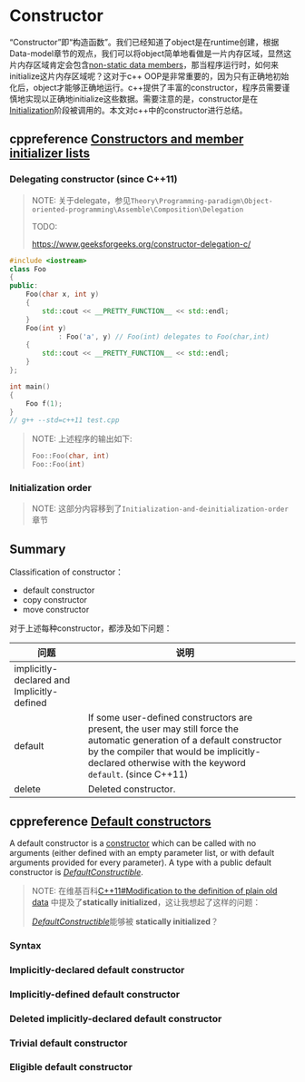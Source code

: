 # Constructor

“Constructor”即“构造函数”。我们已经知道了object是在runtime创建，根据Data-model章节的观点，我们可以将object简单地看做是一片内存区域，显然这片内存区域肯定会包含[non-static data members](https://en.cppreference.com/w/cpp/language/data_members)，那当程序运行时，如何来initialize这片内存区域呢？这对于c++ OOP是非常重要的，因为只有正确地初始化后，object才能够正确地运行。c++提供了丰富的constructor，程序员需要谨慎地实现以正确地initialize这些数据。需要注意的是，constructor是在[Initialization](https://en.cppreference.com/w/cpp/language/initialization)阶段被调用的。本文对c++中的constructor进行总结。



## cppreference [Constructors and member initializer lists](https://en.cppreference.com/w/cpp/language/initializer_list)



### Delegating constructor (since C++11)

> NOTE: 关于delegate，参见`Theory\Programming-paradigm\Object-oriented-programming\Assemble\Composition\Delegation`
>
> TODO:
>
> https://www.geeksforgeeks.org/constructor-delegation-c/

```c++
#include <iostream>
class Foo
{
public:
	Foo(char x, int y)
	{
		std::cout << __PRETTY_FUNCTION__ << std::endl;
	}
	Foo(int y)
			: Foo('a', y) // Foo(int) delegates to Foo(char,int)
	{
		std::cout << __PRETTY_FUNCTION__ << std::endl;
	}
};

int main()
{
	Foo f(1);
}
// g++ --std=c++11 test.cpp

```

> NOTE: 上述程序的输出如下:
>
> ```c++
> Foo::Foo(char, int)
> Foo::Foo(int)
> ```



### Initialization order

> NOTE: 这部分内容移到了`Initialization-and-deinitialization-order`章节

## Summary

Classification of constructor：

- default constructor
- copy constructor
- move constructor

对于上述每种constructor，都涉及如下问题：

| 问题                                       | 说明                                                         |      |
| ------------------------------------------ | ------------------------------------------------------------ | ---- |
| implicitly-declared and Implicitly-defined |                                                              |      |
| default                                    | If some user-defined constructors are present, the user may still force the automatic generation of a default constructor by the compiler that would be implicitly-declared otherwise with the keyword `default`. (since C++11) |      |
| delete                                     | Deleted constructor.                                         |      |



## cppreference [Default constructors](https://en.cppreference.com/w/cpp/language/default_constructor)

A default constructor is a [constructor](https://en.cppreference.com/w/cpp/language/constructor) which can be called with no arguments (either defined with an empty parameter list, or with default arguments provided for every parameter). A type with a public default constructor is [*DefaultConstructible*](https://en.cppreference.com/w/cpp/named_req/DefaultConstructible).

> NOTE: 在维基百科[C++11#Modification to the definition of plain old data](https://en.wikipedia.org/wiki/C++11#Modification_to_the_definition_of_plain_old_data) 中提及了**statically initialized**，这让我想起了这样的问题：
>
>  [*DefaultConstructible*](https://en.cppreference.com/w/cpp/named_req/DefaultConstructible)能够被  **statically initialized**？
>

### Syntax



### Implicitly-declared default constructor



### Implicitly-defined default constructor



### Deleted implicitly-declared default constructor



### Trivial default constructor



### Eligible default constructor



